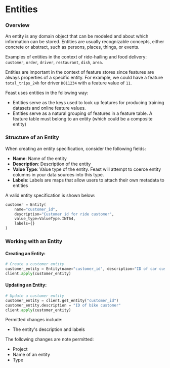# Entities

### Overview

An entity is any domain object that can be modeled and about which information can be stored. Entities are usually recognizable concepts, either concrete or abstract, such as persons, places, things, or events.

Examples of entities in the context of ride-hailing and food delivery: `customer`, `order`, `driver`, `restaurant`, `dish`, `area`.

Entities are important in the context of feature stores since features are always properties of a specific entity. For example, we could have a feature `total_trips_24h` for driver `D011234` with a feature value of `11`.

Feast uses entities in the following way:

* Entities serve as the keys used to look up features for producing training datasets and online feature values.
* Entities serve as a natural grouping of features in a feature table. A feature table must belong to an entity \(which could be a composite entity\)

### Structure of an Entity

When creating an entity specification, consider the following fields:

* **Name**: Name of the entity
* **Description**: Description of the entity
* **Value Type**: Value type of the entity. Feast will attempt to coerce entity columns in your data sources into this type.
* **Labels**: Labels are maps that allow users to attach their own metadata to entities

A valid entity specification is shown below:

```python
customer = Entity(
    name="customer_id",
    description="Customer id for ride customer",
    value_type=ValueType.INT64,
    labels={}
)
```

### Working with an Entity

#### Creating an Entity:

```python
# Create a customer entity
customer_entity = Entity(name="customer_id", description="ID of car customer")
client.apply(customer_entity)
```

#### Updating an Entity:

```python
# Update a customer entity
customer_entity = client.get_entity("customer_id")
customer_entity.description = "ID of bike customer"
client.apply(customer_entity)
```

Permitted changes include:

* The entity's description and labels

The following changes are note permitted:

* Project
* Name of an entity
* Type

